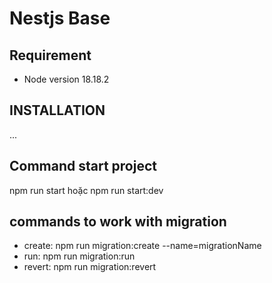 # Nestjs Base



## Requirement

- Node version 18.18.2

## INSTALLATION
...

## Command start project
npm run start hoặc npm run start:dev

## commands to work with migration
- create: npm run migration:create --name=migrationName
- run: npm run migration:run
- revert: npm run migration:revert
